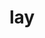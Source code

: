 ---
category: 3-letters
denotation: null
name: lay
reference_link: https://www.etymonline.com/word/lay
root_language: null
root_name: null
title: lay
type: free
word_sums:
- respelling: lay
  sum: 'Lay + '
---